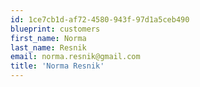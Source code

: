 ```yaml
---
id: 1ce7cb1d-af72-4580-943f-97d1a5ceb490
blueprint: customers
first_name: Norma
last_name: Resnik
email: norma.resnik@gmail.com
title: 'Norma Resnik'
---
```

